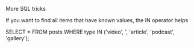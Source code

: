 More SQL tricks

If you want to find all items that have known values, the IN operator helps


SELECT *
FROM posts
WHERE type IN ('video', ', 'article', 'podcast', 'gallery'); 
